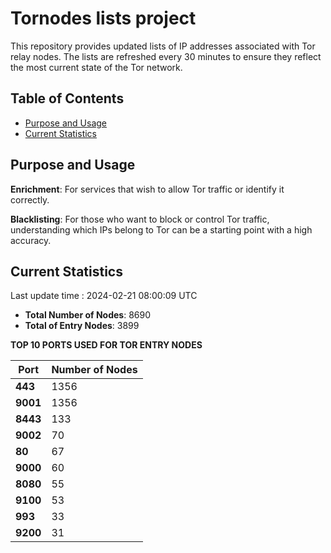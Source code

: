 # Tornodes lists project

This repository provides updated lists of IP addresses associated with Tor relay nodes. The lists are refreshed every 30 minutes to ensure they reflect the most current state of the Tor network.

## Table of Contents

- [Purpose and Usage](#purpose-and-usage)
- [Current Statistics](#current-statistics)


## Purpose and Usage

**Enrichment**: For services that wish to allow Tor traffic or identify it correctly.

**Blacklisting**: For those who want to block or control Tor traffic, understanding which IPs belong to Tor can be a starting point with a high accuracy.

## Current Statistics

Last update time : 2024-02-21 08:00:09 UTC

- **Total Number of Nodes**: 8690
- **Total of Entry Nodes**: 3899

**TOP 10 PORTS USED FOR TOR ENTRY NODES**

| **Port** | **Number of Nodes** |
|------|-----------------|
| **443**   | 1356  |
| **9001**   | 1356  |
| **8443**   | 133  |
| **9002**   | 70  |
| **80**   | 67  |
| **9000**   | 60  |
| **8080**   | 55  |
| **9100**   | 53  |
| **993**   | 33  |
| **9200**   | 31  |

